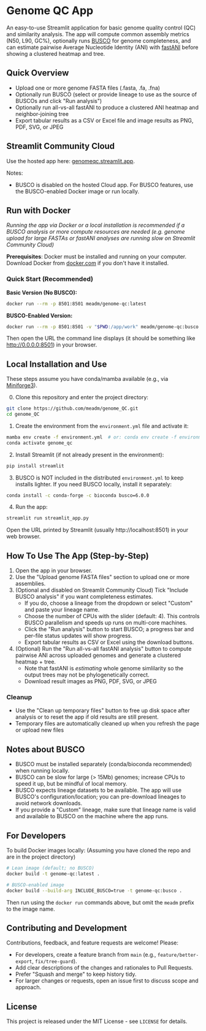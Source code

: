 # Genome QC App

An easy-to-use Streamlit application for basic genome quality control (QC) and similarity analysis. The app will compute common assembly metrics (N50, L90, GC%), optionally runs [BUSCO](https://busco.ezlab.org/) for genome completeness, and can estimate pairwise Average Nucleotide Identity (ANI) with [fastANI](https://www.nature.com/articles/s41467-018-07641-9) before showing a clustered heatmap and tree.

## Quick Overview

- Upload one or more genome FASTA files (.fasta, .fa, .fna)
- Optionally run BUSCO (select or provide lineage to use as the source of BUSCOs and click "Run analysis")
- Optionally run all-vs-all fastANI to produce a clustered ANI heatmap and neighbor-joining tree
- Export tabular results as a CSV or Excel file and image results as PNG, PDF, SVG, or JPEG

## Streamlit Community Cloud

Use the hosted app here: [genomeqc.streamlit.app](https://genomeqc.streamlit.app/).

Notes:
- BUSCO is disabled on the hosted Cloud app. For BUSCO features, use the BUSCO-enabled Docker image or run locally.

## Run with Docker

*Running the app via Docker or a local installation is recommended if a BUSCO analysis or more compute resources are needed (e.g. genome upload for large FASTAs or fastANI analyses are running slow on Streamlit Community Cloud)*

**Prerequisites**: Docker must be installed and running on your computer. Download Docker from [docker.com](https://www.docker.com/products/docker-desktop/) if you don't have it installed.

### Quick Start (Recommended)

**Basic Version (No BUSCO):**
```bash
docker run --rm -p 8501:8501 meadm/genome-qc:latest
```

**BUSCO-Enabled Version:**
```bash
docker run --rm -p 8501:8501 -v "$PWD:/app/work" meadm/genome-qc:busco
```

Then open the URL the command line displays (it should be something like http://0.0.0.0:8501) in your browser.

## Local Installation and Use

These steps assume you have conda/mamba available (e.g., via [Miniforge3](https://github.com/conda-forge/miniforge)).

0. Clone this repository and enter the project directory:

```bash
git clone https://github.com/meadm/genome_QC.git
cd genome_QC
```

1. Create the environment from the `environment.yml` file and activate it:

```bash
mamba env create -f environment.yml  # or: conda env create -f environment.yml
conda activate genome_qc
```

2. Install Streamlit (if not already present in the environment):

```bash
pip install streamlit
```

3. BUSCO is NOT included in the distributed `environment.yml` to keep installs lighter. If you need BUSCO locally, install it separately:

```bash
conda install -c conda-forge -c bioconda busco=6.0.0
```

4. Run the app:

```bash
streamlit run streamlit_app.py
```

Open the URL printed by Streamlit (usually http://localhost:8501) in your web browser.

## How To Use The App (Step-by-Step)

1. Open the app in your browser.
2. Use the "Upload genome FASTA files" section to upload one or more assemblies.
3. (Optional and disabled on Streamlit Community Cloud) Tick "Include BUSCO analysis" if you want completeness estimates.
   - If you do, choose a lineage from the dropdown or select "Custom" and paste your lineage name.
   - Choose the number of CPUs with the slider (default: 4). This controls BUSCO parallelism and speeds up runs on multi-core machines.
   - Click the "Run analysis" button to start BUSCO; a progress bar and per-file status updates will show progress.
   - Export tabular results as CSV or Excel using the download buttons.
4. (Optional) Run the "Run all-vs-all fastANI analysis" button to compute pairwise ANI across uploaded genomes and generate a clustered heatmap + tree.
   - Note that fastANI is *estimating* whole genome simlilarity so the output trees may not be phylogenetically correct.
   - Download result images as PNG, PDF, SVG, or JPEG

### Cleanup
- Use the "Clean up temporary files" button to free up disk space after analysis or to reset the app if old results are still present.
- Temporary files are automatically cleaned up when you refresh the page or upload new files

## Notes about BUSCO

- BUSCO must be installed separately (conda/bioconda recommended) when running locally.
- BUSCO can be slow for large (> 15Mb) genomes; increase CPUs to speed it up, but be mindful of local memory.
- BUSCO expects lineage datasets to be available. The app will use BUSCO's configuration/location; you can pre-download lineages to avoid network downloads.
- If you provide a "Custom" lineage, make sure that lineage name is valid and available to BUSCO on the machine where the app runs.

## For Developers

To build Docker images locally:
(Assuming you have cloned the repo and are in the project directory)

```bash
# Lean image (default; no BUSCO)
docker build -t genome-qc:latest .

# BUSCO-enabled image
docker build --build-arg INCLUDE_BUSCO=true -t genome-qc:busco .
```
Then run using the `docker run` commands above, but omit the `meadm` prefix to the image name.

## Contributing and Development

Contributions, feedback, and feature requests are welcome! Please:

- For developers, create a feature branch from `main` (e.g., `feature/better-export`, `fix/tree-guard`).
- Add clear descriptions of the changes and rationales to Pull Requests.
- Prefer "Squash and merge" to keep history tidy.
- For larger changes or requests, open an issue first to discuss scope and approach.

## License

This project is released under the MIT License - see `LICENSE` for details.
